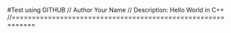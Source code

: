 #Test using GITHUB
// Author Your Name
// Description: Hello World in C++
//============================================================
